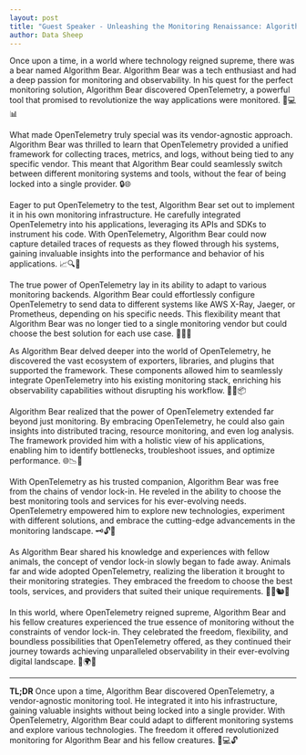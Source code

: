 ```yaml
---
layout: post
title: "Guest Speaker - Unleashing the Monitoring Renaissance: Algorithm Bear and the Liberating Power of OpenTelemetry"
author: Data Sheep
--- 
```


Once upon a time, in a world where technology reigned supreme, there was a bear named Algorithm Bear. Algorithm Bear was a tech enthusiast and had a deep passion for monitoring and observability. In his quest for the perfect monitoring solution, Algorithm Bear discovered OpenTelemetry, a powerful tool that promised to revolutionize the way applications were monitored. 🐻💻📊

What made OpenTelemetry truly special was its vendor-agnostic approach. Algorithm Bear was thrilled to learn that OpenTelemetry provided a unified framework for collecting traces, metrics, and logs, without being tied to any specific vendor. This meant that Algorithm Bear could seamlessly switch between different monitoring systems and tools, without the fear of being locked into a single provider. 🔒🌐

Eager to put OpenTelemetry to the test, Algorithm Bear set out to implement it in his own monitoring infrastructure. He carefully integrated OpenTelemetry into his applications, leveraging its APIs and SDKs to instrument his code. With OpenTelemetry, Algorithm Bear could now capture detailed traces of requests as they flowed through his systems, gaining invaluable insights into the performance and behavior of his applications. 📈🔍📝

The true power of OpenTelemetry lay in its ability to adapt to various monitoring backends. Algorithm Bear could effortlessly configure OpenTelemetry to send data to different systems like AWS X-Ray, Jaeger, or Prometheus, depending on his specific needs. This flexibility meant that Algorithm Bear was no longer tied to a single monitoring vendor but could choose the best solution for each use case. 🔄📡💡

As Algorithm Bear delved deeper into the world of OpenTelemetry, he discovered the vast ecosystem of exporters, libraries, and plugins that supported the framework. These components allowed him to seamlessly integrate OpenTelemetry into his existing monitoring stack, enriching his observability capabilities without disrupting his workflow. 🧩🔌📦

Algorithm Bear realized that the power of OpenTelemetry extended far beyond just monitoring. By embracing OpenTelemetry, he could also gain insights into distributed tracing, resource monitoring, and even log analysis. The framework provided him with a holistic view of his applications, enabling him to identify bottlenecks, troubleshoot issues, and optimize performance. 🌐📉🔬

With OpenTelemetry as his trusted companion, Algorithm Bear was free from the chains of vendor lock-in. He reveled in the ability to choose the best monitoring tools and services for his ever-evolving needs. OpenTelemetry empowered him to explore new technologies, experiment with different solutions, and embrace the cutting-edge advancements in the monitoring landscape. 🗝️🔓🌟

As Algorithm Bear shared his knowledge and experiences with fellow animals, the concept of vendor lock-in slowly began to fade away. Animals far and wide adopted OpenTelemetry, realizing the liberation it brought to their monitoring strategies. They embraced the freedom to choose the best tools, services, and providers that suited their unique requirements. 🐰🦊🐿️🦉

In this world, where OpenTelemetry reigned supreme, Algorithm Bear and his fellow creatures experienced the true essence of monitoring without the constraints of vendor lock-in. They celebrated the freedom, flexibility, and boundless possibilities that OpenTelemetry offered, as they continued their journey towards achieving unparalleled observability in their ever-evolving digital landscape. 🎉🌍🚀

---
**TL;DR**
Once upon a time, Algorithm Bear discovered OpenTelemetry, a vendor-agnostic monitoring tool. He integrated it into his infrastructure, gaining valuable insights without being locked into a single provider. With OpenTelemetry, Algorithm Bear could adapt to different monitoring systems and explore various technologies. The freedom it offered revolutionized monitoring for Algorithm Bear and his fellow creatures. 🐻💻🔓